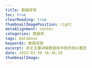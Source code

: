 ```yaml
---
title: 数据库锁
toc: true
clearReading: true
thumbnailImagePosition: right
metaAlignment: center
categories: 数据库
tags: Database
keywords: 数据库锁
excerpt: 本文主要讲解数据库中锁的相关概念
date: 2022-03-30 16:36:28
thumbnailImage:
---
```

<!-- toc -->
